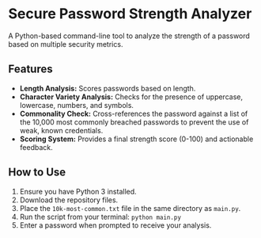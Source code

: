 # Secure Password Strength Analyzer

A Python-based command-line tool to analyze the strength of a password based on multiple security metrics.

## Features
- **Length Analysis:** Scores passwords based on length.
- **Character Variety Analysis:** Checks for the presence of uppercase, lowercase, numbers, and symbols.
- **Commonality Check:** Cross-references the password against a list of the 10,000 most commonly breached passwords to prevent the use of weak, known credentials.
- **Scoring System:** Provides a final strength score (0-100) and actionable feedback.

## How to Use
1. Ensure you have Python 3 installed.
2. Download the repository files.
3. Place the `10k-most-common.txt` file in the same directory as `main.py`.
4. Run the script from your terminal: `python main.py`
5. Enter a password when prompted to receive your analysis.